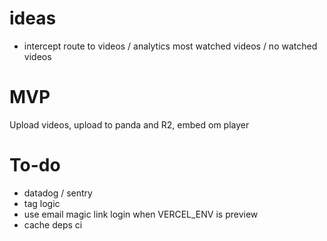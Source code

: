 # ideas

- intercept route to videos / analytics most watched videos / no watched videos

# MVP

Upload videos, upload to panda and R2, embed om player

# To-do

- datadog / sentry
- tag logic
- use email magic link login when VERCEL_ENV is preview
- cache deps ci
